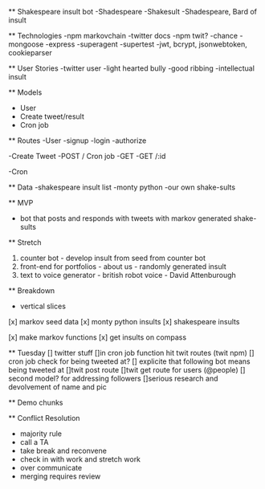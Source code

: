 ** Shakespeare insult bot 
  -Shadespeare
  -Shakesult
  -Shadespeare, Bard of insult

** Technologies
  -npm markovchain
  -twitter docs
  -npm twit?
  -chance
  -mongoose
  -express
  -superagent
  -supertest
  -jwt, bcrypt, jsonwebtoken, cookieparser

** User Stories
  -twitter user
  -light hearted bully
  -good ribbing
  -intellectual insult

** Models
  - User
  - Create tweet/result
  - Cron job

** Routes
  -User
    -signup
    -login
    -authorize

  -Create Tweet
    -POST / Cron job
    -GET
    -GET /:id

  -Cron


** Data
  -shakespeare insult list
  -monty python
  -our own shake-sults


** MVP
  - bot that posts and responds with tweets with markov generated shake-sults

** Stretch
  1. counter bot
    - develop insult from seed from counter bot
  2. front-end for portfolios
    - about us
    - randomly generated insult
  3. text to voice generator
    - british robot voice
    - David Attenburough

** Breakdown
  - vertical slices

  [x] markov seed data
    [x] monty python insults
    [x] shakespeare insults

  [x] make markov functions
    [x] get insults on compass

  ** Tuesday
  [] twitter stuff
  []in cron job function hit twit routes (twit npm) 
    [] cron job check for being tweeted at?
      [] explicite that following bot means being tweeted at
    []twit post route
    []twit get route for users (@people)
      [] second model? for addressing followers
  []serious research and devolvement of name and pic

** Demo chunks


** Conflict Resolution
  - majority rule
  - call a TA
  - take break and reconvene 
  - check in with work and stretch work
  - over communicate
  - merging requires review

